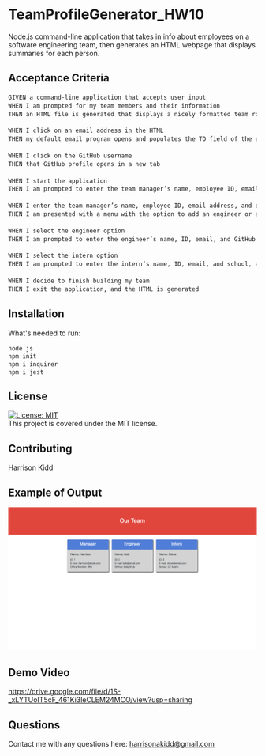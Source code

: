 # TeamProfileGenerator_HW10
Node.js command-line application that takes in info about employees on a software engineering team, then generates an HTML webpage that displays summaries for each person.


## Acceptance Criteria

```md
GIVEN a command-line application that accepts user input
WHEN I am prompted for my team members and their information
THEN an HTML file is generated that displays a nicely formatted team roster based on user input

WHEN I click on an email address in the HTML
THEN my default email program opens and populates the TO field of the email with the address

WHEN I click on the GitHub username
THEN that GitHub profile opens in a new tab

WHEN I start the application
THEN I am prompted to enter the team manager’s name, employee ID, email address, and office number

WHEN I enter the team manager’s name, employee ID, email address, and office number
THEN I am presented with a menu with the option to add an engineer or an intern or to finish building my team

WHEN I select the engineer option
THEN I am prompted to enter the engineer’s name, ID, email, and GitHub username, and I am taken back to the menu

WHEN I select the intern option
THEN I am prompted to enter the intern’s name, ID, email, and school, and I am taken back to the menu

WHEN I decide to finish building my team
THEN I exit the application, and the HTML is generated
```

## Installation
What's needed to run:
```
node.js
npm init
npm i inquirer
npm i jest
```

## License
[![License: MIT](https://img.shields.io/badge/License-MIT-yellow.svg)](https://opensource.org/licenses/MIT) <br>
This project is covered under the MIT license.

## Contributing
Harrison Kidd

## Example of Output
![Example Image](./images/TeamGenEx.png)

## Demo Video
https://drive.google.com/file/d/1S-_xLYTUoIT5cF_461Ki3leCLEM24MCO/view?usp=sharing

## Questions
Contact me with any questions here: [harrisonakidd@gmail.com](mailto:harrisonakidd@gmail.com)
